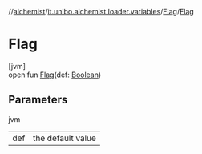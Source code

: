 //[alchemist](../../../index.md)/[it.unibo.alchemist.loader.variables](../index.md)/[Flag](index.md)/[Flag](-flag.md)

# Flag

[jvm]\
open fun [Flag](-flag.md)(def: [Boolean](https://kotlinlang.org/api/latest/jvm/stdlib/kotlin/-boolean/index.html))

## Parameters

jvm

| | |
|---|---|
| def | the default value |
